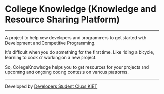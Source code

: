 # College Knowledge (Knowledge and Resource Sharing Platform)
---
A project to help new developers and programmers to get started with Development and Competitive Programming.

It's difficult when you do something for the first time. Like riding a bicycle, learning to cook or working on a new project.

So, CollegeKnowledge helps you to get resources for your projects and upcoming and ongoing coding contests on various platforms.

---

Developed by [Developers Student Clubs KIET](http://dsckiet.tech)